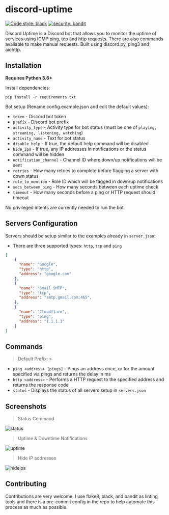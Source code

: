 # discord-uptime
[![Code style: black](https://img.shields.io/badge/code%20style-black-000000.svg)](https://github.com/psf/black)
[![security: bandit](https://img.shields.io/badge/security-bandit-yellow.svg)](https://github.com/PyCQA/bandit)

Discord Uptime is a Discord bot that allows you to monitor the uptime of services using ICMP ping, tcp and http requests.
There are also commands avaliable to make manual requests. Built using discord.py, ping3 and aiohttp.

## Installation
**Requires Python 3.6+**

Install dependencies:

`pip install -r requirements.txt`

Bot setup (Rename config.example.json and edit the default values):
* `token` - Discord bot token
* `prefix` - Discord bot prefix
* `activity_type` - Activity type for bot status (must be one of `playing, streaming, listening, watching`)
* `activity_name` - Text for bot status
* `disable_help` - If true, the default help command will be disabled
* `hide_ips` - If true, any IP addresses in notifications or the status command will be hidden
* `notification_channel` - Channel ID where down/up notifications will be sent
* `retries` - How many retries to complete before flagging a server with down status
* `role_to_mention` - Role ID which will be tagged in down/up notifications
* `secs_between_ping` - How many seconds between each uptime check
* `timeout` - How many seconds before a ping or HTTP request should timeout

No privileged intents are currently needed to run the bot.

## Servers Configuration
Servers should be setup similar to the examples already in `server.json`:
* There are three supported types: `http`, `tcp` and `ping`
```json
[
    {
      "name": "Google",
      "type": "http",
      "address": "google.com"
    },
    {
      "name": "Gmail SMTP",
      "type": "tcp",
      "address": "smtp.gmail.com:465",
    },
    {
      "name": "Cloudflare",
      "type": "ping",
      "address": "1.1.1.1"
    }
]
```

## Commands
> Default Prefix: >

* `ping <address> [pings]` - Pings an address once, or for the amount specified via pings and returns the delay in ms
* `http <address>` - Performs a HTTP request to the specified address and returns the response code
* `status` - Displays the status of all servers setup in `servers.json`

## Screenshots
> Status Command

![status](https://i.gyazo.com/6d5e0c4fbdb5ff52619d86eef827e369.png)

> Uptime & Downtime Notifications

![uptime](https://i.gyazo.com/803aebfcb3833ac8de7bd38e18378a29.png)

> Hide IP addresses

![hideips](https://i.gyazo.com/8596a75d33aa85716ba86f7e01621bb1.png)

## Contributing

Contributions are very welcome. I use flake8, black, and bandit as linting tools and there is a pre-commit config in the repo
to help automate this process as much as possible.
